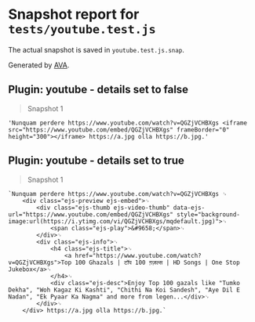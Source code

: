 # Snapshot report for `tests/youtube.test.js`

The actual snapshot is saved in `youtube.test.js.snap`.

Generated by [AVA](https://ava.li).

## Plugin: youtube - details set to false

> Snapshot 1

    'Nunquam perdere https://www.youtube.com/watch?v=QGZjVCHBXgs <iframe src="https://www.youtube.com/embed/QGZjVCHBXgs" frameBorder="0" height="300"></iframe> https://a.jpg olla https://b.jpg.'

## Plugin: youtube - details set to true

> Snapshot 1

    `Nunquam perdere https://www.youtube.com/watch?v=QGZjVCHBXgs ␊
    	<div class="ejs-preview ejs-embed">␊
    		<div class="ejs-thumb ejs-video-thumb" data-ejs-url="https://www.youtube.com/embed/QGZjVCHBXgs" style="background-image:url(https://i.ytimg.com/vi/QGZjVCHBXgs/mqdefault.jpg)">␊
    			<span class="ejs-play">&#9658;</span>␊
    		</div>␊
    		<div class="ejs-info">␊
    			<h4 class="ejs-title">␊
    				<a href="https://www.youtube.com/watch?v=QGZjVCHBXgs">Top 100 Ghazals | टॉप 100 ग़ज़ल्स | HD Songs | One Stop Jukebox</a>␊
    			</h4>␊
    			<div class="ejs-desc">Enjoy Top 100 gazals like "Tumko Dekha", "Woh Kagaz Ki Kashti", "Chithi Na Koi Sandesh", "Aye Dil E Nadan", "Ek Pyaar Ka Nagma" and more from legen...</div>␊
    		</div>␊
    	</div> https://a.jpg olla https://b.jpg.`
